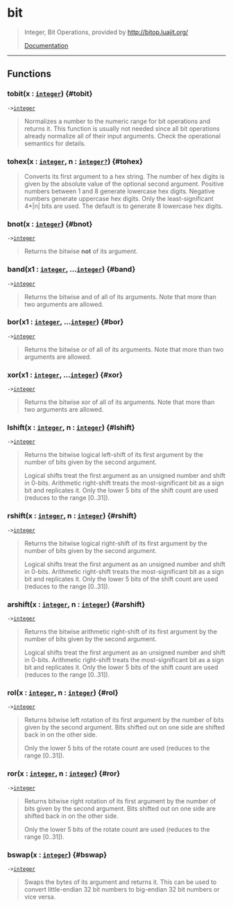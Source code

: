 # bit  
> Integer, Bit Operations, provided by <http://bitop.luajit.org/>
> 
>  [Documentation](http://bitop.luajit.org/api.html)  

<!-- toc -->
  

---  
## Functions
### tobit(x : [`integer`](../../API/builtins/integer.md)) {#tobit}
`->`[`integer`](../../API/builtins/integer.md)  

> Normalizes a number to the numeric range for bit operations and returns it.
> This function is usually not needed since all bit operations already normalize
> all of their input arguments. Check the operational semantics for details.
### tohex(x : [`integer`](../../API/builtins/integer.md), n : [`integer`](../../API/builtins/integer.md)[`?`](../../API/builtins/nil.md)) {#tohex}
> Converts its first argument to a hex string. The number of hex digits is
> given by the absolute value of the optional second argument. Positive numbers
> between 1 and 8 generate lowercase hex digits. Negative numbers generate
> uppercase hex digits. Only the least-significant 4*|n| bits are used. The
> default is to generate 8 lowercase hex digits.
### bnot(x : [`integer`](../../API/builtins/integer.md)) {#bnot}
`->`[`integer`](../../API/builtins/integer.md)  

> Returns the bitwise **not** of its argument.
### band(x1 : [`integer`](../../API/builtins/integer.md), ...[`integer`](../../API/builtins/integer.md)) {#band}
`->`[`integer`](../../API/builtins/integer.md)  

> Returns the bitwise and of all of its arguments. Note that more than two
> arguments are allowed.
### bor(x1 : [`integer`](../../API/builtins/integer.md), ...[`integer`](../../API/builtins/integer.md)) {#bor}
`->`[`integer`](../../API/builtins/integer.md)  

> Returns the bitwise or of all of its arguments. Note that more than two
> arguments are allowed.
### xor(x1 : [`integer`](../../API/builtins/integer.md), ...[`integer`](../../API/builtins/integer.md)) {#xor}
`->`[`integer`](../../API/builtins/integer.md)  

> Returns the bitwise xor of all of its arguments. Note that more than two
> arguments are allowed.
### lshift(x : [`integer`](../../API/builtins/integer.md), n : [`integer`](../../API/builtins/integer.md)) {#lshift}
`->`[`integer`](../../API/builtins/integer.md)  

> Returns the bitwise logical left-shift of its first argument by the number of
> bits given by the second argument.
> 
> Logical shifts treat the first argument as an unsigned number and shift in
> 0-bits. Arithmetic right-shift treats the most-significant bit as a sign bit
> and replicates it. Only the lower 5 bits of the shift count are used (reduces
> to the range [0..31]).
### rshift(x : [`integer`](../../API/builtins/integer.md), n : [`integer`](../../API/builtins/integer.md)) {#rshift}
`->`[`integer`](../../API/builtins/integer.md)  

> Returns the bitwise logical right-shift of its first argument by the number of
> bits given by the second argument.
> 
> Logical shifts treat the first argument as an unsigned number and shift in
> 0-bits. Arithmetic right-shift treats the most-significant bit as a sign bit
> and replicates it. Only the lower 5 bits of the shift count are used (reduces
> to the range [0..31]).
### arshift(x : [`integer`](../../API/builtins/integer.md), n : [`integer`](../../API/builtins/integer.md)) {#arshift}
`->`[`integer`](../../API/builtins/integer.md)  

> Returns the bitwise arithmetic right-shift of its first argument by the
> number of bits given by the second argument.
> 
> Logical shifts treat the first argument as an unsigned number and shift in
> 0-bits. Arithmetic right-shift treats the most-significant bit as a sign bit
> and replicates it. Only the lower 5 bits of the shift count are used (reduces
> to the range [0..31]).
### rol(x : [`integer`](../../API/builtins/integer.md), n : [`integer`](../../API/builtins/integer.md)) {#rol}
`->`[`integer`](../../API/builtins/integer.md)  

> Returns bitwise left rotation of its first argument by the number of bits
> given by the second argument. Bits shifted out on one side are shifted back
> in on the other side.
> 
> Only the lower 5 bits of the rotate count are used (reduces to the range
> [0..31]).
### ror(x : [`integer`](../../API/builtins/integer.md), n : [`integer`](../../API/builtins/integer.md)) {#ror}
`->`[`integer`](../../API/builtins/integer.md)  

> Returns bitwise right rotation of its first argument by the number of bits
> given by the second argument. Bits shifted out on one side are shifted back
> in on the other side.
> 
> Only the lower 5 bits of the rotate count are used (reduces to the range
> [0..31]).
### bswap(x : [`integer`](../../API/builtins/integer.md)) {#bswap}
`->`[`integer`](../../API/builtins/integer.md)  

> Swaps the bytes of its argument and returns it. This can be used to convert
> little-endian 32 bit numbers to big-endian 32 bit numbers or vice versa.  

